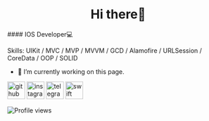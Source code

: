 <h1 align="center">Hi there👋</h1>
#### IOS Developer💻

Skills: UIKit / MVC / MVP / MVVM / GCD / Alamofire / URLSession / CoreData / OOP / SOLID

- 🔭 I’m currently working on this page. 


[<img src='https://cdn.jsdelivr.net/npm/simple-icons@3.0.1/icons/github.svg' alt='github' height='40'>](https://github.com/reventon399)  [<img src='https://cdn.jsdelivr.net/npm/simple-icons@3.0.1/icons/instagram.svg' alt='instagram' height='40'>](https://www.instagram.com/___losyash___/)  [<img src='https://cdn.jsdelivr.net/npm/simple-icons@3.0.1/icons/telegram.svg' alt='telegram' height='40'>](@alekseevich_alexey)  [<img src='https://cdn.jsdelivr.net/npm/simple-icons@3.0.1/icons/swift.svg' alt='swift' height='40'>](h)  

![Profile views](https://gpvc.arturio.dev/reventon399)  
